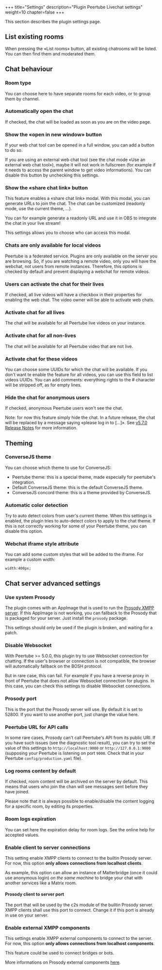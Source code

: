 +++
title="Settings"
description="Plugin Peertube Livechat settings"
weight=10
chapter=false
+++

This section describes the plugin settings page.

## List existing rooms

When pressing the «List rooms» button, all existing chatrooms will be listed.
You can then find them and moderated them.

## Chat behaviour

### Room type

You can choose here to have separate rooms for each video, or to group them by channel.

### Automatically open the chat

If checked, the chat will be loaded as soon as you are on the video page.

### Show the «open in new window» button

If your web chat tool can be opened in a full window, you can add a button to do so.

If you are using an external web chat tool (see the chat mode «Use an external web chat tool»), maybe it will not work in fullscreen (for example if it needs to access the parent window to get video informations). You can disable this button by unchecking this settings.

### Show the «share chat link» button

This feature enables a «share chat link» modal. With this modal, you can generate URLs to join the chat.
The chat can be customized (readonly mode, use the current theme, ...).

You can for example generate a readonly URL and use it in OBS to integrate the chat in your live stream!

This settings allows you to choose who can access this modal.

### Chats are only available for local videos

Peertube is a federated service. Plugins are only available on the server you are browsing.
So, if you are watching a remote video, only you will have the webchat, not users from remote instances.
Therefore, this options is checked by default and prevent displaying a webchat for remote videos.

### Users can activate the chat for their lives

If checked, all live videos will have a checkbox in their properties for enabling the web chat.
The video owner will be able to activate web chats.

### Activate chat for all lives

The chat will be available for all Peertube live videos on your instance.

### Activate chat for all non-lives

The chat will be available for all Peertube video that are not live.

### Activate chat for these videos

You can choose some UUIDs for which the chat will be available.
If you don't want te enable the feature for all videos, you can use this field to list videos UUIDs.
You can add comments: everything rights to the # character will be stripped off, as for empty lines.

### Hide the chat for anonymous users

If checked, anonymous Peertube users won't see the chat.

Note: for now this feature simply hide the chat.
In a future release, the chat will be replaced by a message saying «please log in to [...]».
See [v5.7.0 Release Notes](https://github.com/JohnXLivingston/peertube-plugin-livechat/blob/main/CHANGELOG.md#570) for more information.

## Theming

### ConverseJS theme

You can choose which theme to use for ConverseJS:

- Peertube theme: this is a special theme, made especially for peertube's integration.
- Default ConverseJS theme: this is the default ConverseJS theme.
- ConverseJS concord theme: this is a theme provided by ConverseJS.

### Automatic color detection

Try to auto detect colors from user's current theme.
When this settings is enabled, the plugin tries to auto-detect colors to apply to the chat theme.
If this is not correctly working for some of your Peertube theme, you can disable this option.

### Webchat iframe style attribute

You can add some custom styles that will be added to the iframe.
For example a custom width:

```width:400px;```

## Chat server advanced settings

### Use system Prosody

The plugin comes with an AppImage that is used to run the [Prosody XMPP server](https://prosody.im).
If this AppImage is not working, you can fallback to the Prosody that is packaged for your server. Just install the `prosody` package.

This settings should only be used if the plugin is broken, and waiting for a patch.

### Disable Websocket

With Peertube >= 5.0.0, this plugin try to use Websocket connection for chatting.
If the user's browser or connection is not compatible, the browser will automatically fallback on the BOSH protocol.

But in rare case, this can fail. For example if you have a reverse proxy in front of Peertube that does not
allow Websocket connection for plugins.
In this case, you can check this settings to disable Websocket connections.

### Prosody port

This is the port that the Prosody server will use. By default it is set to 52800. If you want to use another port, just change the value here.

### Peertube URL for API calls

In some rare cases, Prosody can't call Peertube's API from its public URI.
If you have such issues (see the diagnostic tool result), you can try to set the value
of this settings to `http://localhost:9000` or `http://127.0.0.1:9000`
(supposing your Peertube is listening on port `9000`. Check that in your Peertube `config/production.yaml` file).

### Log rooms content by default

If checked, room content will be archived on the server by default.
This means that users who join the chan will see messages sent before they have joined.

Please note that it is always possible to enable/disable the content logging for a specific room,
by editing its properties.

### Room logs expiration

You can set here the expiration delay for room logs.
See the online help for accepted values.

### Enable client to server connections

This setting enable XMPP clients to connect to the builtin Prosody server.
For now, this option **only allows connections from localhost clients**.

As example, this option can allow an instance of Matterbridge (once it could use anonymous login) *on the same machine* to bridge your chat with another services like a Matrix room.

#### Prosody client to server port

The port that will be used by the c2s module of the builtin Prosody server.
XMPP clients shall use this port to connect.
Change it if this port is already in use on your server.

### Enable external XMPP components

This settings enable XMPP external components to connect to the server.
For now, this option **only allows connections from localhost components**.

This feature could be used to connect bridges or bots.

More informations on Prosody external components [here](https://prosody.im/doc/components).
